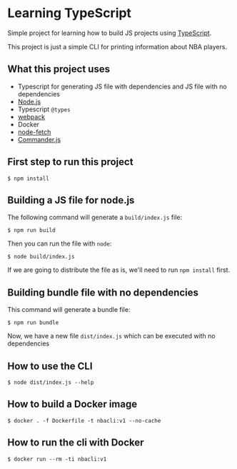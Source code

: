 # Learning TypeScript

Simple project for learning how to build JS projects using [TypeScript](https://www.typescriptlang.org/).

This project is just a simple CLI for printing information about NBA players.

## What this project uses

* Typescript for generating JS file with dependencies and JS file with no dependencies
* [Node.js](https://nodejs.org/)
* Typescript `@types`
* [webpack](https://webpack.js.org/)
* Docker
* [node-fetch](https://www.npmjs.com/package/node-fetch)
* [Commander.js](https://www.npmjs.com/package/commander)

## First step to run this project

```
$ npm install
```

## Building a JS file for node.js

The following command will generate a `build/index.js` file:

```
$ npm run build
```

Then you can run the file with `node`:

```
$ node build/index.js
```

If we are going to distribute the file as is, we'll need to run `npm install` first.

## Building bundle file with no dependencies

This command will generate a bundle file:

```
$ npm run bundle
```

Now, we have a new file `dist/index.js` which can be executed with no dependencies

## How to use the CLI

```
$ node dist/index.js --help
```

## How to build a Docker image

```
$ docker . -f Dockerfile -t nbacli:v1 --no-cache
```

## How to run the cli with Docker

```
$ docker run --rm -ti nbacli:v1
```
